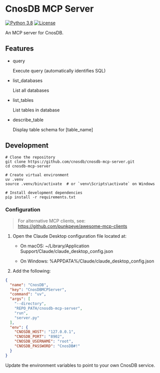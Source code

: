 # CnosDB MCP Server

[![Python 3.8](https://img.shields.io/badge/python-3.12-blue?logo=python&logoColor=white)](https://docs.python.org/3.12/)
[![License](https://img.shields.io/badge/license-MIT-green)](LICENSE)

An MCP server for CnosDB.

## Features

 - query

    Execute query (automatically identifies SQL) 

 - list_databases

    List all databases

 - list_tables

    List tables in database

 - describe_table

    Display table schema for [table_name]


## Development

```shell
# Clone the repository
git clone https://github.com/cnosdb/cnosdb-mcp-server.git
cd cnosdb-mcp-server

# Create virtual environment
uv .venv
source .venv/bin/activate  # or `venv\Scripts\activate` on Windows

# Install development dependencies
pip install -r requirements.txt
```


### Configuration

> For alternative MCP clients, see: https://github.com/punkpeye/awesome-mcp-clients

1. Open the Claude Desktop configuration file located at:

   - On macOS: ~/Library/Application Support/Claude/claude_desktop_config.json

   - On Windows: %APPDATA%/Claude/claude_desktop_config.json

2. Add the following:

```json
{
  "name": "CnosDB",
  "key": "CnosDBMCPServer",
  "command": "uv",
  "args": [
    "--directory",
    "REPO_PATH/cnosdb-mcp-server",
    "run",
    "server.py"
  ],
  "env": {
    "CNOSDB_HOST": "127.0.0.1",
    "CNOSDB_PORT": "8902",
    "CNOSDB_USERNAME": "root",
    "CNOSDB_PASSWORD": "CnosDB#!"
  }
}
```
Update the environment variables to point to your own CnosDB service.
